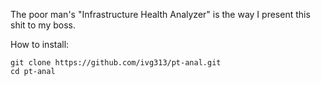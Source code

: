 The poor man's "Infrastructure Health Analyzer" is the way I present this shit to my boss.

How to install:
```
git clone https://github.com/ivg313/pt-anal.git
cd pt-anal

```
